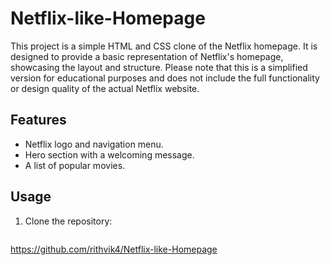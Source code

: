 # Netflix-like-Homepage
This project is a simple HTML and CSS clone of the Netflix homepage. It is designed to provide a basic representation of Netflix's homepage, showcasing the layout and structure. Please note that this is a simplified version for educational purposes and does not include the full functionality or design quality of the actual Netflix website.


## Features
- Netflix logo and navigation menu.
- Hero section with a welcoming message.
- A list of popular movies.

## Usage
1. Clone the repository:
   ```bash
  https://github.com/rithvik4/Netflix-like-Homepage
  

